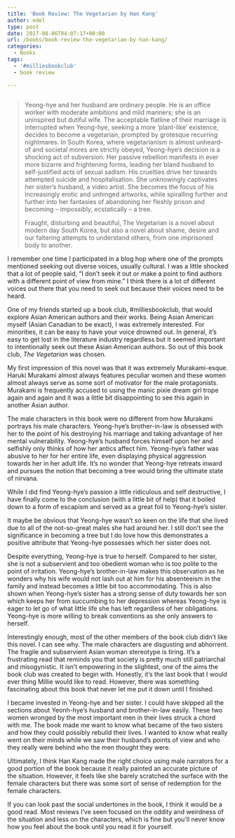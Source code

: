 ```yaml
---
title: 'Book Review: The Vegetarian by Han Kang'
author: edel
type: post
date: 2017-08-06T04:07:17+00:00
url: /books/book-review-the-vegetarian-by-han-kang/
categories:
  - Books
tags:
  - '#milliesbookclub'
  - book review

---
```

<img data-attachment-id="641" data-permalink="http://edelgrace.me/blog/books/book-review-the-vegetarian-by-han-kang/attachment/the-vegetarian/" data-orig-file="https://i0.wp.com/edelgrace.me/blog/wp-content/uploads/2017/08/the-vegetarian.png?fit=189%2C291" data-orig-size="189,291" data-comments-opened="1" data-image-meta="{&quot;aperture&quot;:&quot;0&quot;,&quot;credit&quot;:&quot;&quot;,&quot;camera&quot;:&quot;&quot;,&quot;caption&quot;:&quot;&quot;,&quot;created_timestamp&quot;:&quot;0&quot;,&quot;copyright&quot;:&quot;&quot;,&quot;focal_length&quot;:&quot;0&quot;,&quot;iso&quot;:&quot;0&quot;,&quot;shutter_speed&quot;:&quot;0&quot;,&quot;title&quot;:&quot;&quot;,&quot;orientation&quot;:&quot;0&quot;}" data-image-title="the-vegetarian" data-image-description="" data-medium-file="https://i0.wp.com/edelgrace.me/blog/wp-content/uploads/2017/08/the-vegetarian.png?fit=189%2C291" data-large-file="https://i0.wp.com/edelgrace.me/blog/wp-content/uploads/2017/08/the-vegetarian.png?fit=189%2C291" src="https://i0.wp.com/edelgrace.me/blog/wp-content/uploads/2017/08/the-vegetarian.png?resize=189%2C291" alt="" class="alignleft size-full wp-image-641" data-recalc-dims="1" />

> Yeong-hye and her husband are ordinary people. He is an office worker with moderate ambitions and mild manners; she is an uninspired but dutiful wife. The acceptable flatline of their marriage is interrupted when Yeong-hye, seeking a more &#8216;plant-like&#8217; existence, decides to become a vegetarian, prompted by grotesque recurring nightmares. In South Korea, where vegetarianism is almost unheard-of and societal mores are strictly obeyed, Yeong-hye&#8217;s decision is a shocking act of subversion. Her passive rebellion manifests in ever more bizarre and frightening forms, leading her bland husband to self-justified acts of sexual sadism. His cruelties drive her towards attempted suicide and hospitalisation. She unknowingly captivates her sister&#8217;s husband, a video artist. She becomes the focus of his increasingly erotic and unhinged artworks, while spiralling further and further into her fantasies of abandoning her fleshly prison and becoming &#8211; impossibly, ecstatically &#8211; a tree.
> 
> Fraught, disturbing and beautiful, The Vegetarian is a novel about modern day South Korea, but also a novel about shame, desire and our faltering attempts to understand others, from one imprisoned body to another.

I remember one time I participated in a blog hop where one of the prompts mentioned seeking out diverse voices, usually cultural. I was a little shocked that a lot of people said, &#8220;I don&#8217;t seek it out or make a point to find authors with a different point of view from mine.&#8221; I think there is a lot of different voices out there that you need to seek out because their voices need to be heard.

One of my friends started up a book club, #milliesbookclub, that would explore Asian American authors and their works. Being Asian American myself (Asian Canadian to be exact), I was extremely interested. For minorities, it can be easy to have your voice drowned out. In general, it&#8217;s easy to get lost in the literature industry regardless but it seemed important to intentionally seek out these Asian American authors. So out of this book club, _The Vegetarian_ was chosen.

My first impression of this novel was that it was extremely Murakami-esque. Haruki Murakami almost always features peculiar women and these women almost always serve as some sort of motivator for the male protagonists. Murakami is frequently accused to using the manic pixie dream girl trope again and again and it was a little bit disappointing to see this again in another Asian author.

The male characters in this book were no different from how Murakami portrays his male characters. Yeong-hye&#8217;s brother-in-law is obsessed with her to the point of his destroying his marriage and taking advantage of her mental vulnerability. Yeong-hye&#8217;s husband forces himself upon her and selfishly only thinks of how her antics affect him. Yeong-hye&#8217;s father was abusive to her for her entire life, even displaying physical aggression towards her in her adult life. It&#8217;s no wonder that Yeong-hye retreats inward and pursues the notion that becoming a tree would bring the ultimate state of nirvana.

While I did find Yeong-hye&#8217;s passion a little ridiculous and self destructive, I have finally come to the conclusion (with a little bit of help) that it boiled down to a form of escapism and served as a great foil to Yeong-hye&#8217;s sister.

It maybe be obvious that Yeong-hye wasn&#8217;t so keen on the life that she lived due to all of the not-so-great males she had around her. I still don&#8217;t see the significance in becoming a tree but I do love how this demonstrates a positive attribute that Yeong-hye possesses which her sister does not.

Despite everything, Yeong-hye is true to herself. Compared to her sister, she is not a subservient and too obedient woman who is too polite to the point of irritation. Yeong-hye&#8217;s brother-in-law makes this observation as he wonders why his wife would not lash out at him for his absenteeism in the family and instead becomes a little bit too accommodating. This is also shown when Yeong-hye&#8217;s sister has a strong sense of duty towards her son which keeps her from succumbing to her depression whereas Yeong-hye is eager to let go of what little life she has left regardless of her obligations. Yeong-hye is more willing to break conventions as she only answers to herself.

Interestingly enough, most of the other members of the book club didn&#8217;t like this novel. I can see why. The male characters are disgusting and abhorrent. The fragile and subservient Asian woman stereotype is tiring. It&#8217;s a frustrating read that reminds you that society is pretty much still patriarchal and misogynistic. It isn&#8217;t empowering in the slightest, one of the aims the book club was created to begin with. Honestly, it&#8217;s the last book that I would ever thing Millie would like to read. However, there was something fascinating about this book that never let me put it down until I finished.

I became invested in Yeong-hye and her sister. I could have skipped all the sections about Yeonh-hye&#8217;s husband and brother-in-law easily. These two women wronged by the most important men in their lives struck a chord with me. The book made me want to know what became of the two sisters and how they could possibly rebuild their lives. I wanted to know what really went on their minds while we saw their husband&#8217;s points of view and who they really were behind who the men thought they were.

Ultimately, I think Han Kang made the right choice using male narrators for a good portion of the book because it really painted an accurate picture of the situation. However, it feels like she barely scratched the surface with the female characters but there was some sort of sense of redemption for the female characters.

If you can look past the social undertones in the book, I think it would be a good read. Most reviews I&#8217;ve seen focused on the oddity and weirdness of the situation and less on the characters, which is fine but you&#8217;ll never know how you feel about the book until you read it for yourself.